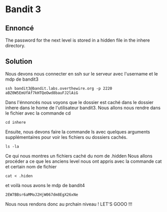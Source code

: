 # Bandit 3

## Ennoncé

The password for the next level is stored in a hidden file in the inhere directory.

## Solution

Nous devons nous connecter en ssh sur le serveur avec l'username et le mdp de bandit3

	ssh bandit3@bandit.labs.overthewire.org -p 2220
	aBZ0W5EmUfAf7kHTQeOwd8bauFJ2lAiG

Dans l'énnoncés nous voyons que le dossier est caché dans le dossier inhere dans le home de l'utilisateur bandit3.
Nous allons nous rendre dans le fichier avec la commande cd

	cd inhere

Ensuite, nous devons faire la commande ls avec quelques arguments supplémentaires pour voir les fichiers ou dossiers cachés.

	ls -la

Ce qui nous montres un fichiers caché du nom de .hidden
Nous allons procéder a ce que les anciens level nous ont appris avec la commande cat et certain nom de fichier

	cat < .hiden

et voilà nous avons le mdp de bandit4

	2EW7BBsr6aMMoJ2HjW067dm8EgX26xNe

Nous nous rendons donc au prchain niveau ! LET'S GOOO !!! 